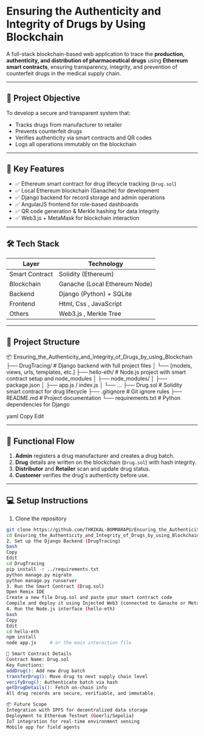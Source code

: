 # Ensuring the Authenticity and Integrity of Drugs by Using Blockchain

A full-stack blockchain-based web application to trace the **production, authenticity, and distribution of pharmaceutical drugs** using **Ethereum smart contracts**, ensuring transparency, integrity, and prevention of counterfeit drugs in the medical supply chain.

---

## 🚀 Project Objective

To develop a secure and transparent system that:
- Tracks drugs from manufacturer to retailer
- Prevents counterfeit drugs
- Verifies authenticity via smart contracts and QR codes
- Logs all operations immutably on the blockchain

---

## 🧩 Key Features

- ✅ Ethereum smart contract for drug lifecycle tracking (`Drug.sol`)
- ✅ Local Ethereum blockchain (Ganache) for development
- ✅ Django backend for record storage and admin operations
- ✅ AngularJS frontend for role-based dashboards
- ✅ QR code generation & Merkle hashing for data integrity
- ✅ Web3.js + MetaMask for blockchain interaction

---

## 🛠️ Tech Stack

| Layer        | Technology                           |
|--------------|---------------------------------------|
| Smart Contract | Solidity (Ethereum)                |
| Blockchain   | Ganache (Local Ethereum Node)         |
| Backend      | Django (Python) + SQLite              |
| Frontend     | Html, Css , JavaScript                 |
| Others       | Web3.js , Merkle Tree |

---

## 📁 Project Structure

📦 Ensuring_the_Authenticity_and_Integrity_of_Drugs_by_using_Blockchain
├── DrugTracing/ # Django backend with full project files
│ └── [models, views, urls, templates, etc.]
├── hello-eth/ # Node.js project with smart contract setup and node_modules
│ ├── node_modules/
│ ├── package.json
│ ├── app.js / index.js
│ └── ...
├── Drug.sol # Solidity smart contract for drug lifecycle
├── .gitignore # Git ignore rules
├── README.md # Project documentation
└── requirements.txt # Python dependencies for Django

yaml
Copy
Edit

---

## 📸 Functional Flow

1. **Admin** registers a drug manufacturer and creates a drug batch.
2. **Drug** details are written on the blockchain (`Drug.sol`) with hash integrity.
3. **Distributor** and **Retailer** scan and update drug status.
4. **Customer** verifies the drug's authenticity before use.

---

## 💻 Setup Instructions

 1. Clone the repository
```bash
git clone https://github.com/THRIKAL-BOMMARAPU/Ensuring_the_Authenticity_and_Integrity_of_Drugs_by_using_Blockchain.git
cd Ensuring_the_Authenticity_and_Integrity_of_Drugs_by_using_Blockchain
2. Set up the Django Backend (DrugTracing)
bash
Copy
Edit
cd DrugTracing
pip install -r ../requirements.txt
python manage.py migrate
python manage.py runserver
3. Run the Smart Contract (Drug.sol)
Open Remix IDE
Create a new file Drug.sol and paste your smart contract code
Compile and deploy it using Injected Web3 (connected to Ganache or MetaMask)
4. Run the Node.js interface (hello-eth)
bash
Copy
Edit
cd hello-eth
npm install
node app.js     # or the main interaction file

🔐 Smart Contract Details
Contract Name: Drug.sol
Key Functions:
addDrug(): Add new drug batch
transferDrug(): Move drug to next supply chain level
verifyDrug(): Authenticate batch via hash
getDrugDetails(): Fetch on-chain info
All drug records are secure, verifiable, and immutable.

📦 Future Scope
Integration with IPFS for decentralized data storage
Deployment to Ethereum Testnet (Goerli/Sepolia)
IoT integration for real-time environment sensing
Mobile app for field agents

